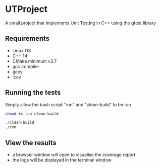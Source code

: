# UTProject
A small project that implements Unit Testing in C++ using the gtest library

## Requirements
* Linux OS
* C++ 14
* CMake minimum v3.7
* gcc compiler
* gcov
* lcov

## Running the tests

Simply allow the bash script "run" and "clean-build" to be ran

```bash
chmod +x run clean-build
```

```bash
./clean-build
./run
```

## View the results

* a browser window will open to visualise the coverage report
* the logs will be displayed in the terminal window